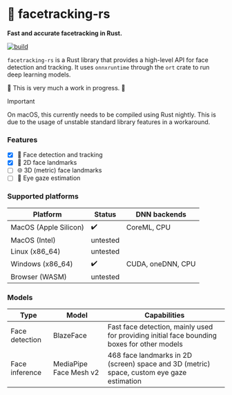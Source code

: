 # 👩 facetracking-rs
**Fast and accurate facetracking in Rust.**

[![build](https://github.com/marcpabst/facetracking-rs/actions/workflows/rust.yml/badge.svg)](https://github.com/marcpabst/facetracking-rs/actions/workflows/rust.yml)

`facetracking-rs` is a Rust library that provides a high-level API for face detection and tracking. It uses `onnxruntime` through the `ort` crate to run deep learning models. 

:construction: This is very much a work in progress. :construction:

> [!IMPORTANT] 
> On macOS, this currently needs to be compiled using Rust nightly. This is due to the usage of unstable standard library features in a workaround.

### Features
- [x] :woman: Face detection and tracking
- [x] :pushpin: 2D face landmarks
- [ ] 🌐 3D (metric) face landmarks
- [ ] :eyes: Eye gaze estimation

### Supported platforms

| Platform      | Status        | DNN backends   |
| ------------- | ------------- | ------------- |
| MacOS (Apple Silicon)         | :heavy_check_mark: | CoreML, CPU |
| MacOS (Intel)         | untested  |  |
| Linux (x86_64)         | untested  | |
| Windows (x86_64)         | :heavy_check_mark:  | CUDA, oneDNN, CPU |
| Browser (WASM)         | untested | |

### Models
| Type      | Model      | Capabilities        |
| ------------- | ------------- | ------------- |
| Face detection | BlazeFace         |  Fast face detection, mainly used for providing initial face bounding boxes for other models |
| Face inference | MediaPipe Face Mesh v2         |  468 face landmarks in 2D (screen) space and 3D (metric) space, custom eye gaze estimation |
